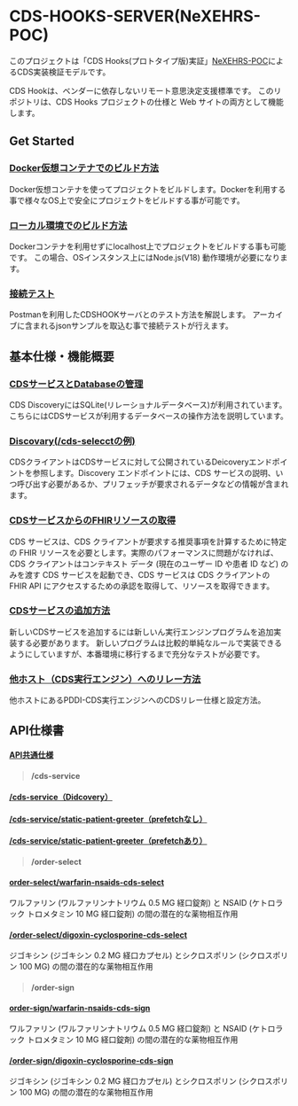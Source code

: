 # CDS-HOOKS-SERVER(NeXEHRS-POC)
このプロジェクトは「CDS Hooks(プロトタイプ版)実証」[NeXEHRS-POC](https://www.nexehrs-cpc.jp/)によるCDS実装検証モデルです。

CDS Hookは、ベンダーに依存しないリモート意思決定支援標準です。 このリポジトリは、CDS Hooks プロジェクトの仕様と Web サイトの両方として機能します。
## Get Started
### [Docker仮想コンテナでのビルド方法](./docs/build_docker.md)
Docker仮想コンテナを使ってプロジェクトをビルドします。Dockerを利用する事で様々なOS上で安全にプロジェクトをビルドする事が可能です。

### [ローカル環境でのビルド方法](./docs/build_localhost.md)
Dockerコンテナを利用せずにlocalhost上でプロジェクトをビルドする事も可能です。
この場合、OSインスタンス上にはNode.js(V18) 動作環境が必要になります。

### [接続テスト](./docs/build_test.md)
Postmanを利用したCDSHOOKサーバとのテスト方法を解説します。
アーカイブに含まれるjsonサンプルを取込む事で接続テストが行えます。

## 基本仕様・機能概要
### [CDSサービスとDatabaseの管理](./docs/extention01.md)
CDS DiscoveryにはSQLite(リレーショナルデータベース)が利用されています。こちらにはCDSサービスが利用するデータベースの操作方法を説明しています。

### [Discovary(/cds-selecctの例)](./docs/extention02.md)
CDSクライアントはCDSサービスに対して公開されているDeicoveryエンドポイントを参照します。Discovery エンドポイントには、CDS サービスの説明、いつ呼び出す必要があるか、プリフェッチが要求されるデータなどの情報が含まれます。

### [CDSサービスからのFHIRリソースの取得](./docs/extention03.md)
CDS サービスは、CDS クライアントが要求する推奨事項を計算するために特定の FHIR リソースを必要とします。実際のパフォーマンスに問題がなければ、CDS クライアントはコンテキスト データ (現在のユーザー ID や患者 ID など) のみを渡す CDS サービスを起動でき、CDS サービスは CDS クライアントの FHIR API にアクセスするための承認を取得して、リソースを取得できます。

### [CDSサービスの追加方法](./docs/extention04.md)
新しいCDSサービスを追加するには新しいん実行エンジンプログラムを追加実装する必要があります。
新しいプログラムは比較的単純なルールで実装できるようにしていますが、本番環境に移行するまで充分なテストが必要です。

### [他ホスト（CDS実行エンジン）へのリレー方法](./docs/extention05.md)
他ホストにあるPDDI-CDS実行エンジンへのCDSリレー仕様と設定方法。

## API仕様書
#### [API共通仕様](./docs/api_000.md)
> #### /cds-service
#### [/cds-service（Didcovery）](./docs/api_001.md)
#### [/cds-service/static-patient-greeter（prefetchなし）](./docs/api_002.md)
#### [/cds-service/static-patient-greeter（prefetchあり）](./docs/api_003.md)


>#### /order-select
#### [order-select/warfarin-nsaids-cds-select](./docs/api_004.md)
ワルファリン (ワルファリンナトリウム 0.5 MG 経口錠剤) と NSAID (ケトロラック トロメタミン 10 MG 経口錠剤) の間の潜在的な薬物相互作用

#### [/order-select/digoxin-cyclosporine-cds-select](./docs/api_005.md)
ジゴキシン (ジゴキシン 0.2 MG 経口カプセル) とシクロスポリン (シクロスポリン 100 MG) の間の潜在的な薬物相互作用

>#### /order-sign
#### [order-sign/warfarin-nsaids-cds-sign](./docs/api_005.md)
ワルファリン (ワルファリンナトリウム 0.5 MG 経口錠剤) と NSAID (ケトロラック トロメタミン 10 MG 経口錠剤) の間の潜在的な薬物相互作用

#### [/order-sign/digoxin-cyclosporine-cds-sign](./docs/api_006.md)
ジゴキシン (ジゴキシン 0.2 MG 経口カプセル) とシクロスポリン (シクロスポリン 100 MG) の間の潜在的な薬物相互作用


